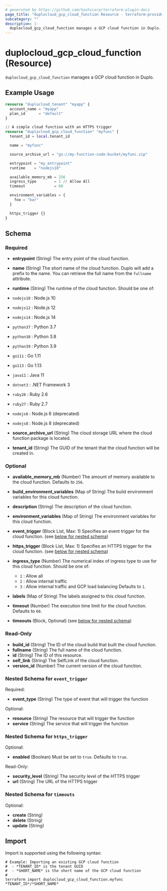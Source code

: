 ```yaml
---
# generated by https://github.com/hashicorp/terraform-plugin-docs
page_title: "duplocloud_gcp_cloud_function Resource - terraform-provider-duplocloud"
subcategory: ""
description: |-
  duplocloud_gcp_cloud_function manages a GCP cloud function in Duplo.
---
```


# duplocloud_gcp_cloud_function (Resource)

`duplocloud_gcp_cloud_function` manages a GCP cloud function in Duplo.

## Example Usage

```terraform
resource "duplocloud_tenant" "myapp" {
  account_name = "myapp"
  plan_id      = "default"
}

// A simple cloud function with an HTTPS trigger
resource "duplocloud_gcp_cloud_function" "myfunc" {
  tenant_id = local.tenant_id

  name = "myfunc"

  source_archive_url = "gs://my-function-code-bucket/myfunc.zip"

  entrypoint = "my_entrypoint"
  runtime    = "nodejs10"

  available_memory_mb = 256
  ingress_type        = 1 // Allow All
  timeout             = 60

  environment_variables = {
    foo = "bar"
  }

  https_trigger {}
}
```

<!-- schema generated by tfplugindocs -->
## Schema

### Required

- **entrypoint** (String) The entry point of the cloud function.
- **name** (String) The short name of the cloud function.  Duplo will add a prefix to the name.  You can retrieve the full name from the `fullname` attribute.
- **runtime** (String) The runtime of the cloud function.
Should be one of:

 - `nodejs10` : Node.js 10
 - `nodejs12` : Node.js 12
 - `nodejs14` : Node.js 14
 - `python37` : Python 3.7
 - `python38` : Python 3.8
 - `python39` : Python 3.9
 - `go111` :    Go 1.11
 - `go113` :    Go 1.13
 - `java11` :   Java 11
 - `dotnet3` :  .NET Framework 3
 - `ruby26` :   Ruby 2.6
 - `ruby27` :   Ruby 2.7
 - `nodejs6` :  Node.js 6 (deprecated)
 - `nodejs8` :  Node.js 8 (deprecated)
- **source_archive_url** (String) The cloud storage URL where the cloud function package is located.
- **tenant_id** (String) The GUID of the tenant that the cloud function will be created in.

### Optional

- **available_memory_mb** (Number) The amount of memory available to the cloud function. Defaults to `256`.
- **build_environment_variables** (Map of String) The build environment variables for this cloud function.
- **description** (String) The description of the cloud function.
- **environment_variables** (Map of String) The environment variables for this cloud function.
- **event_trigger** (Block List, Max: 1) Specifies an event trigger for the cloud function. (see [below for nested schema](#nestedblock--event_trigger))
- **https_trigger** (Block List, Max: 1) Specifies an HTTPS trigger for the cloud function. (see [below for nested schema](#nestedblock--https_trigger))
- **ingress_type** (Number) The numerical index of ingress type to use for this cloud function.
Should be one of:

   - `1` : Allow all
   - `2` : Allow internal traffic
   - `3` : Allow internal traffic and GCP load balancing
 Defaults to `1`.
- **labels** (Map of String) The labels assigned to this cloud function.
- **timeout** (Number) The execution time limit for the cloud function. Defaults to `60`.
- **timeouts** (Block, Optional) (see [below for nested schema](#nestedblock--timeouts))

### Read-Only

- **build_id** (String) The ID of the cloud build that built the cloud function.
- **fullname** (String) The full name of the cloud function.
- **id** (String) The ID of this resource.
- **self_link** (String) The SelfLink of the cloud function.
- **version_id** (Number) The current version of the cloud function.

<a id="nestedblock--event_trigger"></a>
### Nested Schema for `event_trigger`

Required:

- **event_type** (String) The type of event that will trigger the function

Optional:

- **resource** (String) The resource that will trigger the function
- **service** (String) The service that will trigger the function


<a id="nestedblock--https_trigger"></a>
### Nested Schema for `https_trigger`

Optional:

- **enabled** (Boolean) Must be set to `true`. Defaults to `true`.

Read-Only:

- **security_level** (String) The security level of the HTTPS trigger
- **url** (String) The URL of the HTTPS trigger


<a id="nestedblock--timeouts"></a>
### Nested Schema for `timeouts`

Optional:

- **create** (String)
- **delete** (String)
- **update** (String)

## Import

Import is supported using the following syntax:

```shell
# Example: Importing an existing GCP cloud function
#  - *TENANT_ID* is the tenant GUID
#  - *SHORT_NAME* is the short name of the GCP cloud function
#
terraform import duplocloud_gcp_cloud_function.myfunc *TENANT_ID*/*SHORT_NAME*
```
